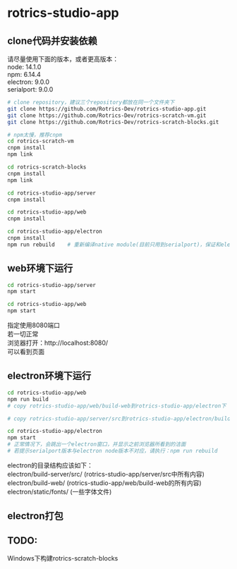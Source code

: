 # rotrics-studio-app

## clone代码并安装依赖
请尽量使用下面的版本，或者更高版本：  
node: 14.1.0  
npm: 6.14.4  
electron: 9.0.0  
serialport: 9.0.0  

```bash
# clone repository，建议三个repository都放在同一个文件夹下
git clone https://github.com/Rotrics-Dev/rotrics-studio-app.git
git clone https://github.com/Rotrics-Dev/rotrics-scratch-vm.git
git clone https://github.com/Rotrics-Dev/rotrics-scratch-blocks.git

# npm太慢，推荐cnpm
cd rotrics-scratch-vm
cnpm install
npm link

cd rotrics-scratch-blocks
cnpm install
npm link

cd rotrics-studio-app/server
cnpm install

cd rotrics-studio-app/web
cnpm install

cd rotrics-studio-app/electron
cnpm install
npm run rebuild    # 重新编译native module(目前只用到serialport)，保证和electron node版本对应
```

## web环境下运行
```bash
cd rotrics-studio-app/server
npm start

cd rotrics-studio-app/web
npm start
```
指定使用8080端口  
若一切正常  
浏览器打开：http://localhost:8080/  
可以看到页面

## electron环境下运行
```bash
cd rotrics-studio-app/web
npm run build
# copy rotrics-studio-app/web/build-web到rotrics-studio-app/electron下

# copy rotrics-studio-app/server/src到rotrics-studio-app/electron/build-server下

cd rotrics-studio-app/electron
npm start
# 正常情况下，会跳出一个electron窗口，并显示之前浏览器所看到的洁面
# 若提示serialport版本与electron node版本不对应，请执行：npm run rebuild
```
electron的目录结构应该如下：  
electron/build-server/src/ (rotrics-studio-app/server/src中所有内容)  
electron/build-web/ (rotrics-studio-app/web/build-web的所有内容)   
electron/static/fonts/ (一些字体文件)

## electron打包


## TODO:  
Windows下构建rotrics-scratch-blocks  
